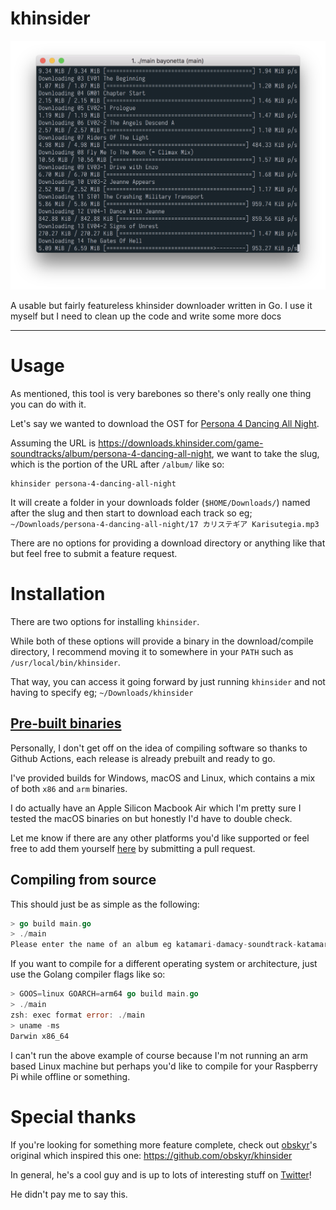 # khinsider

![A screenshot of khinsider running](screenshot.png?raw=true)

A usable but fairly featureless khinsider downloader written in Go. I use it myself but I need to clean up the code and write some more docs

---

# Usage

As mentioned, this tool is very barebones so there's only really one thing you can do with it.

Let's say we wanted to download the OST for [Persona 4 Dancing All Night](https://downloads.khinsider.com/game-soundtracks/album/persona-4-dancing-all-night).

Assuming the URL is https://downloads.khinsider.com/game-soundtracks/album/persona-4-dancing-all-night, we want to take the slug, which is the portion of the URL after `/album/` like so:

```golang
khinsider persona-4-dancing-all-night
```

It will create a folder in your downloads folder (`$HOME/Downloads/`) named after the slug and then start to download each track so eg; `~/Downloads/persona-4-dancing-all-night/17 カリステギア Karisutegia.mp3`

There are no options for providing a download directory or anything like that but feel free to submit a feature request.

# Installation

There are two options for installing `khinsider`.

While both of these options will provide a binary in the download/compile directory, I recommend moving it to somewhere in your `PATH` such as `/usr/local/bin/khinsider`.

That way, you can access it going forward by just running `khinsider` and not having to specify eg; `~/Downloads/khinsider`

## [Pre-built binaries](https://github.com/marcus-crane/khinsider/releases)

Personally, I don't get off on the idea of compiling software so thanks to Github Actions, each release is already prebuilt and ready to go.

I've provided builds for Windows, macOS and Linux, which contains a mix of both `x86` and `arm` binaries.

I do actually have an Apple Silicon Macbook Air which I'm pretty sure I tested the macOS binaries on but honestly I'd have to double check.

Let me know if there are any other platforms you'd like supported or feel free to add them yourself [here](https://github.com/marcus-crane/khinsider/blob/master/.github/workflows/release.yaml) by submitting a pull request.

## Compiling from source

This should just be as simple as the following:

```go
> go build main.go
> ./main
Please enter the name of an album eg katamari-damacy-soundtrack-katamari-fortissimo-damacy%
```

If you want to compile for a different operating system or architecture, just use the Golang compiler flags like so:

```go
> GOOS=linux GOARCH=arm64 go build main.go
> ./main
zsh: exec format error: ./main
> uname -ms
Darwin x86_64
```

I can't run the above example of course because I'm not running an arm based Linux machine but perhaps you'd like to compile for your Raspberry Pi while offline or something.

# Special thanks

If you're looking for something more feature complete, check out [obskyr](https://github.com/obskyr)'s original which inspired this one: https://github.com/obskyr/khinsider

In general, he's a cool guy and is up to lots of interesting stuff on [Twitter](https://twitter.com/obskyr)!

He didn't pay me to say this.

